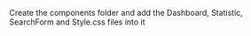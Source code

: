 Create the components folder and add the Dashboard, Statistic, SearchForm and Style.css files into it
